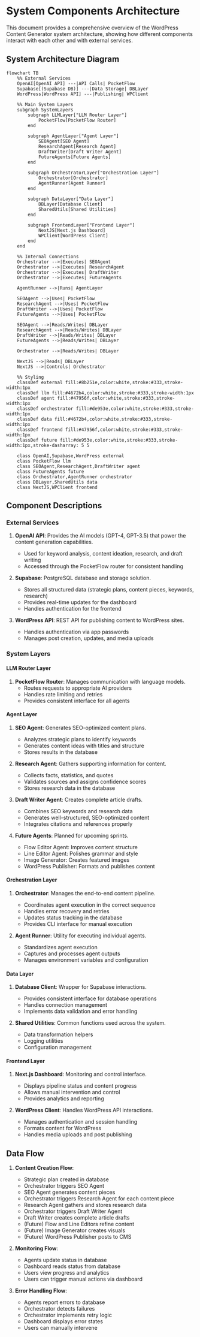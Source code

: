 # System Components Architecture

This document provides a comprehensive overview of the WordPress Content Generator system architecture, showing how different components interact with each other and with external services.

## System Architecture Diagram

```mermaid
flowchart TB
    %% External Services
    OpenAI[OpenAI API] ---|API Calls| PocketFlow
    Supabase[(Supabase DB)] ---|Data Storage| DBLayer
    WordPress[WordPress API] ---|Publishing| WPClient
    
    %% Main System Layers
    subgraph SystemLayers
        subgraph LLMLayer["LLM Router Layer"]
            PocketFlow[PocketFlow Router]
        end
        
        subgraph AgentLayer["Agent Layer"]
            SEOAgent[SEO Agent]
            ResearchAgent[Research Agent]
            DraftWriter[Draft Writer Agent]
            FutureAgents[Future Agents]
        end
        
        subgraph OrchestratorLayer["Orchestration Layer"]
            Orchestrator[Orchestrator]
            AgentRunner[Agent Runner]
        end
        
        subgraph DataLayer["Data Layer"]
            DBLayer[Database Client]
            SharedUtils[Shared Utilities]
        end
        
        subgraph FrontendLayer["Frontend Layer"]
            NextJS[Next.js Dashboard]
            WPClient[WordPress Client]
        end
    end
    
    %% Internal Connections
    Orchestrator -->|Executes| SEOAgent
    Orchestrator -->|Executes| ResearchAgent
    Orchestrator -->|Executes| DraftWriter
    Orchestrator -->|Executes| FutureAgents
    
    AgentRunner -->|Runs| AgentLayer
    
    SEOAgent -->|Uses| PocketFlow
    ResearchAgent -->|Uses| PocketFlow
    DraftWriter -->|Uses| PocketFlow
    FutureAgents -->|Uses| PocketFlow
    
    SEOAgent -->|Reads/Writes| DBLayer
    ResearchAgent -->|Reads/Writes| DBLayer
    DraftWriter -->|Reads/Writes| DBLayer
    FutureAgents -->|Reads/Writes| DBLayer
    
    Orchestrator -->|Reads/Writes| DBLayer
    
    NextJS -->|Reads| DBLayer
    NextJS -->|Controls| Orchestrator
    
    %% Styling
    classDef external fill:#8b251e,color:white,stroke:#333,stroke-width:1px
    classDef llm fill:#4672b4,color:white,stroke:#333,stroke-width:1px
    classDef agent fill:#47956f,color:white,stroke:#333,stroke-width:1px
    classDef orchestrator fill:#de953e,color:white,stroke:#333,stroke-width:1px
    classDef data fill:#4672b4,color:white,stroke:#333,stroke-width:1px
    classDef frontend fill:#47956f,color:white,stroke:#333,stroke-width:1px
    classDef future fill:#de953e,color:white,stroke:#333,stroke-width:1px,stroke-dasharray: 5 5
    
    class OpenAI,Supabase,WordPress external
    class PocketFlow llm
    class SEOAgent,ResearchAgent,DraftWriter agent
    class FutureAgents future
    class Orchestrator,AgentRunner orchestrator
    class DBLayer,SharedUtils data
    class NextJS,WPClient frontend
```

## Component Descriptions

### External Services

1. **OpenAI API**: Provides the AI models (GPT-4, GPT-3.5) that power the content generation capabilities.
   - Used for keyword analysis, content ideation, research, and draft writing
   - Accessed through the PocketFlow router for consistent handling

2. **Supabase**: PostgreSQL database and storage solution.
   - Stores all structured data (strategic plans, content pieces, keywords, research)
   - Provides real-time updates for the dashboard
   - Handles authentication for the frontend

3. **WordPress API**: REST API for publishing content to WordPress sites.
   - Handles authentication via app passwords
   - Manages post creation, updates, and media uploads

### System Layers

#### LLM Router Layer

1. **PocketFlow Router**: Manages communication with language models.
   - Routes requests to appropriate AI providers
   - Handles rate limiting and retries
   - Provides consistent interface for all agents

#### Agent Layer

1. **SEO Agent**: Generates SEO-optimized content plans.
   - Analyzes strategic plans to identify keywords
   - Generates content ideas with titles and structure
   - Stores results in the database

2. **Research Agent**: Gathers supporting information for content.
   - Collects facts, statistics, and quotes
   - Validates sources and assigns confidence scores
   - Stores research data in the database

3. **Draft Writer Agent**: Creates complete article drafts.
   - Combines SEO keywords and research data
   - Generates well-structured, SEO-optimized content
   - Integrates citations and references properly

4. **Future Agents**: Planned for upcoming sprints.
   - Flow Editor Agent: Improves content structure
   - Line Editor Agent: Polishes grammar and style
   - Image Generator: Creates featured images
   - WordPress Publisher: Formats and publishes content

#### Orchestration Layer

1. **Orchestrator**: Manages the end-to-end content pipeline.
   - Coordinates agent execution in the correct sequence
   - Handles error recovery and retries
   - Updates status tracking in the database
   - Provides CLI interface for manual execution

2. **Agent Runner**: Utility for executing individual agents.
   - Standardizes agent execution
   - Captures and processes agent outputs
   - Manages environment variables and configuration

#### Data Layer

1. **Database Client**: Wrapper for Supabase interactions.
   - Provides consistent interface for database operations
   - Handles connection management
   - Implements data validation and error handling

2. **Shared Utilities**: Common functions used across the system.
   - Data transformation helpers
   - Logging utilities
   - Configuration management

#### Frontend Layer

1. **Next.js Dashboard**: Monitoring and control interface.
   - Displays pipeline status and content progress
   - Allows manual intervention and control
   - Provides analytics and reporting

2. **WordPress Client**: Handles WordPress API interactions.
   - Manages authentication and session handling
   - Formats content for WordPress
   - Handles media uploads and post publishing

## Data Flow

1. **Content Creation Flow**:
   - Strategic plan created in database
   - Orchestrator triggers SEO Agent
   - SEO Agent generates content pieces
   - Orchestrator triggers Research Agent for each content piece
   - Research Agent gathers and stores research data
   - Orchestrator triggers Draft Writer Agent
   - Draft Writer creates complete article drafts
   - (Future) Flow and Line Editors refine content
   - (Future) Image Generator creates visuals
   - (Future) WordPress Publisher posts to CMS

2. **Monitoring Flow**:
   - Agents update status in database
   - Dashboard reads status from database
   - Users view progress and analytics
   - Users can trigger manual actions via dashboard

3. **Error Handling Flow**:
   - Agents report errors to database
   - Orchestrator detects failures
   - Orchestrator implements retry logic
   - Dashboard displays error states
   - Users can manually intervene
